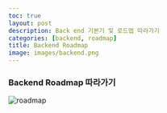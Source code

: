 ```yaml
---
toc: true
layout: post
description: Back end 기본기 및 로드맵 따라가기
categories: [backend, roadmap]
title: Backend Roadmap
image: images/backend.png
---
```



### Backend Roadmap 따라가기

![roadmap]({{site.baseurl}}/images/backend.png)